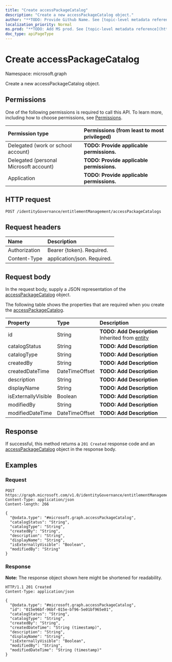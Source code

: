 ```yaml
---
title: "Create accessPackageCatalog"
description: "Create a new accessPackageCatalog object."
author: "**TODO: Provide Github Name. See [topic-level metadata reference](https://msgo.azurewebsites.net/add/document/guidelines/metadata.html#topic-level-metadata)**"
localization_priority: Normal
ms.prod: "**TODO: Add MS prod. See [topic-level metadata reference](https://msgo.azurewebsites.net/add/document/guidelines/metadata.html#topic-level-metadata)**"
doc_type: apiPageType
---
```


# Create accessPackageCatalog
Namespace: microsoft.graph



Create a new accessPackageCatalog object.

## Permissions
One of the following permissions is required to call this API. To learn more, including how to choose permissions, see [Permissions](/graph/permissions-reference).

|Permission type|Permissions (from least to most privileged)|
|:---|:---|
|Delegated (work or school account)|**TODO: Provide applicable permissions.**|
|Delegated (personal Microsoft account)|**TODO: Provide applicable permissions.**|
|Application|**TODO: Provide applicable permissions.**|

## HTTP request

<!-- {
  "blockType": "ignored"
}
-->
``` http
POST /identityGovernance/entitlementManagement/accessPackageCatalogs
```

## Request headers
|Name|Description|
|:---|:---|
|Authorization|Bearer {token}. Required.|
|Content-Type|application/json. Required.|

## Request body
In the request body, supply a JSON representation of the [accessPackageCatalog](../resources/accesspackagecatalog.md) object.

The following table shows the properties that are required when you create the [accessPackageCatalog](../resources/accesspackagecatalog.md).

|Property|Type|Description|
|:---|:---|:---|
|id|String|**TODO: Add Description** Inherited from [entity](../resources/entity.md)|
|catalogStatus|String|**TODO: Add Description**|
|catalogType|String|**TODO: Add Description**|
|createdBy|String|**TODO: Add Description**|
|createdDateTime|DateTimeOffset|**TODO: Add Description**|
|description|String|**TODO: Add Description**|
|displayName|String|**TODO: Add Description**|
|isExternallyVisible|Boolean|**TODO: Add Description**|
|modifiedBy|String|**TODO: Add Description**|
|modifiedDateTime|DateTimeOffset|**TODO: Add Description**|



## Response

If successful, this method returns a `201 Created` response code and an [accessPackageCatalog](../resources/accesspackagecatalog.md) object in the response body.

## Examples

### Request
<!-- {
  "blockType": "request",
  "name": "create_accesspackagecatalog_from_"
}
-->
``` http
POST https://graph.microsoft.com/v1.0/identityGovernance/entitlementManagement/accessPackageCatalogs
Content-Type: application/json
Content-length: 266

{
  "@odata.type": "#microsoft.graph.accessPackageCatalog",
  "catalogStatus": "String",
  "catalogType": "String",
  "createdBy": "String",
  "description": "String",
  "displayName": "String",
  "isExternallyVisible": "Boolean",
  "modifiedBy": "String"
}
```


### Response
**Note:** The response object shown here might be shortened for readability.
<!-- {
  "blockType": "response",
  "truncated": true,
  "@odata.type": "microsoft.graph.accessPackageCatalog"
}
-->
``` http
HTTP/1.1 201 Created
Content-Type: application/json

{
  "@odata.type": "#microsoft.graph.accessPackageCatalog",
  "id": "015e96bf-96bf-015e-bf96-5e01bf965e01",
  "catalogStatus": "String",
  "catalogType": "String",
  "createdBy": "String",
  "createdDateTime": "String (timestamp)",
  "description": "String",
  "displayName": "String",
  "isExternallyVisible": "Boolean",
  "modifiedBy": "String",
  "modifiedDateTime": "String (timestamp)"
}
```

